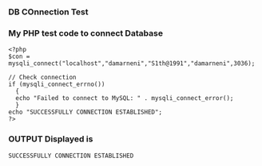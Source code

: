### DB COnnection Test

### My PHP test code to connect Database

```
<?php
$con = mysqli_connect("localhost","damarneni","S1th@1991","damarneni",3036);

// Check connection
if (mysqli_connect_errno())
  {
  echo "Failed to connect to MySQL: " . mysqli_connect_error();
  }
echo "SUCCESSFULLY CONNECTION ESTABLISHED";
?>
```

### OUTPUT Displayed is

```
SUCCESSFULLY CONNECTION ESTABLISHED
```
